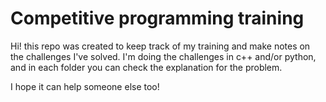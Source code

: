 # Competitive programming training
Hi! this repo was created to keep track of my training and make notes on the challenges I've solved. I'm doing the challenges in c++ and/or python, and in each folder you can check the explanation for the problem.

I hope it can help someone else too! 